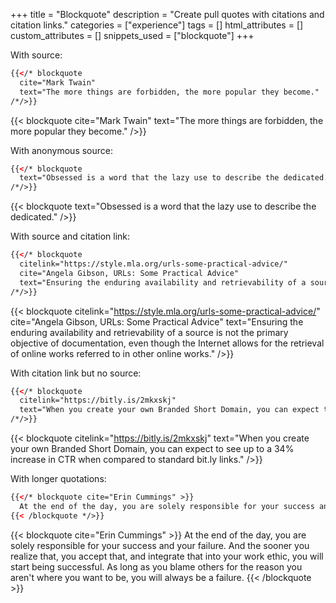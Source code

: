 +++
title = "Blockquote"
description = "Create pull quotes with citations and citation links."
categories = ["experience"]
tags = []
html_attributes = []
custom_attributes = []
snippets_used = ["blockquote"]
+++

With source:

```html
{{</* blockquote
  cite="Mark Twain"
  text="The more things are forbidden, the more popular they become."
/*/>}}
```

{{< blockquote
  cite="Mark Twain" text="The more things are forbidden, the more popular they become."
/>}}

With anonymous source:

```html
{{</* blockquote
  text="Obsessed is a word that the lazy use to describe the dedicated."
/*/>}}
```

{{< blockquote
  text="Obsessed is a word that the lazy use to describe the dedicated."
/>}}

With source and citation link:

```html
{{</* blockquote
  citelink="https://style.mla.org/urls-some-practical-advice/"
  cite="Angela Gibson, URLs: Some Practical Advice"
  text="Ensuring the enduring availability and retrievability of a source is not the primary objective of documentation, even though the Internet allows for the retrieval of online works referred to in other online works."
/*/>}}
```

{{< blockquote
  citelink="https://style.mla.org/urls-some-practical-advice/"
  cite="Angela Gibson, URLs: Some Practical Advice"
  text="Ensuring the enduring availability and retrievability of a source is not the primary objective of documentation, even though the Internet allows for the retrieval of online works referred to in other online works."
/>}}

With citation link but no source:

```html
{{</* blockquote
  citelink="https://bitly.is/2mkxskj"
  text="When you create your own Branded Short Domain, you can expect to see up to a 34% increase in CTR when compared to standard bit.ly links."
/*/>}}
```

{{< blockquote
  citelink="https://bitly.is/2mkxskj"
  text="When you create your own Branded Short Domain, you can expect to see up to a 34% increase in CTR when compared to standard bit.ly links."
/>}}

With longer quotations:

```html
{{</* blockquote cite="Erin Cummings" >}}
  At the end of the day, you are solely responsible for your success and your failure. And the sooner you realize that, you accept that, and integrate that into your work ethic, you will start being successful. As long as you blame others for the reason you aren't where you want to be, you will always be a failure.
{{< /blockquote */>}}
```

{{< blockquote cite="Erin Cummings" >}}
  At the end of the day, you are solely responsible for your success and your failure. And the sooner you realize that, you accept that, and integrate that into your work ethic, you will start being successful. As long as you blame others for the reason you aren't where you want to be, you will always be a failure.
{{< /blockquote >}}

